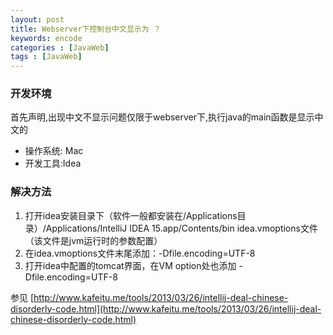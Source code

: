 ```yaml
---
layout: post
title: Webserver下控制台中文显示为 ？
keywords: encode
categories : [JavaWeb]
tags : [JavaWeb]
---
```

### 开发环境
首先声明,出现中文不显示问题仅限于webserver下,执行java的main函数是显示中文的

* 操作系统: Mac   
* 开发工具:Idea

### 解决方法

1. 打开idea安装目录下（软件一般都安装在/Applications目录）/Applications/IntelliJ IDEA 15.app/Contents/bin 
idea.vmoptions文件（该文件是jvm运行时的参数配置）
2. 在idea.vmoptions文件末尾添加：-Dfile.encoding=UTF-8
3. 打开idea中配置的tomcat界面，在VM option处也添加  -Dfile.encoding=UTF-8

参见 [http://www.kafeitu.me/tools/2013/03/26/intellij-deal-chinese-disorderly-code.html](http://www.kafeitu.me/tools/2013/03/26/intellij-deal-chinese-disorderly-code.html)







